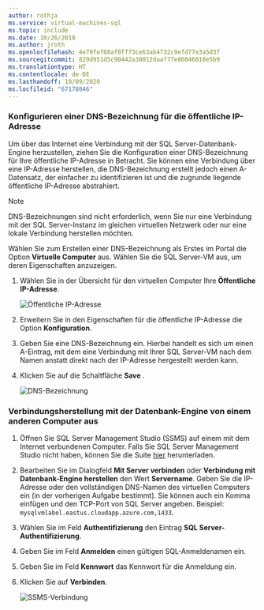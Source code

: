 ```yaml
---
author: rothja
ms.service: virtual-machines-sql
ms.topic: include
ms.date: 10/26/2018
ms.author: jroth
ms.openlocfilehash: 4e79fef08af8ff73ce63ab4732c9efd77e3a5d3f
ms.sourcegitcommit: 829d951d5c90442a38012daaf77e86046018e5b9
ms.translationtype: HT
ms.contentlocale: de-DE
ms.lasthandoff: 10/09/2020
ms.locfileid: "67178046"
---
```

### <a name="configure-a-dns-label-for-the-public-ip-address"></a>Konfigurieren einer DNS-Bezeichnung für die öffentliche IP-Adresse

Um über das Internet eine Verbindung mit der SQL Server-Datenbank-Engine herzustellen, ziehen Sie die Konfiguration einer DNS-Bezeichnung für Ihre öffentliche IP-Adresse in Betracht. Sie können eine Verbindung über eine IP-Adresse herstellen, die DNS-Bezeichnung erstellt jedoch einen A-Datensatz, der einfacher zu identifizieren ist und die zugrunde liegende öffentliche IP-Adresse abstrahiert.

> [!NOTE]
> DNS-Bezeichnungen sind nicht erforderlich, wenn Sie nur eine Verbindung mit der SQL Server-Instanz im gleichen virtuellen Netzwerk oder nur eine lokale Verbindung herstellen möchten.

Wählen Sie zum Erstellen einer DNS-Bezeichnung als Erstes im Portal die Option **Virtuelle Computer** aus. Wählen Sie die SQL Server-VM aus, um deren Eigenschaften anzuzeigen.

1. Wählen Sie in der Übersicht für den virtuellen Computer Ihre **Öffentliche IP-Adresse**.

    ![Öffentliche IP-Adresse](./media/virtual-machines-sql-server-connection-steps/rm-public-ip-address.png)

1. Erweitern Sie in den Eigenschaften für die öffentliche IP-Adresse die Option **Konfiguration**.

1. Geben Sie eine DNS-Bezeichnung ein. Hierbei handelt es sich um einen A-Eintrag, mit dem eine Verbindung mit Ihrer SQL Server-VM nach dem Namen anstatt direkt nach der IP-Adresse hergestellt werden kann.

1. Klicken Sie auf die Schaltfläche **Save** .

    ![DNS-Bezeichnung](./media/virtual-machines-sql-server-connection-steps/rm-dns-label.png)

### <a name="connect-to-the-database-engine-from-another-computer"></a>Verbindungsherstellung mit der Datenbank-Engine von einem anderen Computer aus

1. Öffnen Sie SQL Server Management Studio (SSMS) auf einem mit dem Internet verbundenen Computer. Falls Sie SQL Server Management Studio nicht haben, können Sie die Suite [hier](https://docs.microsoft.com/sql/ssms/download-sql-server-management-studio-ssms) herunterladen.

1. Bearbeiten Sie im Dialogfeld **Mit Server verbinden** oder **Verbindung mit Datenbank-Engine herstellen** den Wert **Servername**. Geben Sie die IP-Adresse oder den vollständigen DNS-Namen des virtuellen Computers ein (in der vorherigen Aufgabe bestimmt). Sie können auch ein Komma einfügen und den TCP-Port von SQL Server angeben. Beispiel: `mysqlvmlabel.eastus.cloudapp.azure.com,1433`.

1. Wählen Sie im Feld **Authentifizierung** den Eintrag **SQL Server-Authentifizierung**.

1. Geben Sie im Feld **Anmelden** einen gültigen SQL-Anmeldenamen ein.

1. Geben Sie im Feld **Kennwort** das Kennwort für die Anmeldung ein.

1. Klicken Sie auf **Verbinden**.

    ![SSMS-Verbindung](./media/virtual-machines-sql-server-connection-steps/rm-ssms-connect.png)